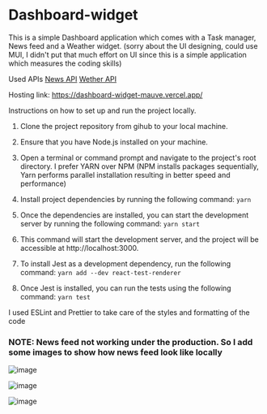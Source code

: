 # Dashboard-widget


This is a simple Dashboard application which comes with a Task manager, News feed and a Weather widget.
(sorry about the UI designing, could use MUI, I didn't put that much effort on UI since this is a simple application which measures the coding skills)

Used APIs
  [News API](https://newsapi.org/)
  [Wether API](https://openweathermap.org/api)

Hosting link: https://dashboard-widget-mauve.vercel.app/

Instructions on how to set up and run the project locally.
  1. Clone the project repository from gihub to your local machine.
  2. Ensure that you have Node.js installed on your machine.
  3. Open a terminal or command prompt and navigate to the project's root directory.
  I prefer YARN over NPM (NPM installs packages sequentially, Yarn performs parallel installation resulting in better speed and performance)
  4. Install project dependencies by running the following command: `yarn`

  5. Once the dependencies are installed, you can start the development server by running the following command: `yarn start`


  6. This command will start the development server, and the project will be accessible at http://localhost:3000.

  7. To install Jest as a development dependency, run the following command: `yarn add --dev react-test-renderer`

  8. Once Jest is installed, you can run the tests using the following command: `yarn test`

  I used ESLint and Prettier to take care of the styles and formatting of the code

### NOTE: News feed not working under the production. So I add some images to show how news feed look like locally

![image](https://github.com/donroyj95/dashboard-widget/assets/58359628/54487411-3034-4ccd-b115-d73a77f2c844)

![image](https://github.com/donroyj95/dashboard-widget/assets/58359628/9b7ec01d-3eea-4871-96d4-13fc07cad699)

![image](https://github.com/donroyj95/dashboard-widget/assets/58359628/a6828e93-bdb6-4601-9068-90ed41b5a2af)



